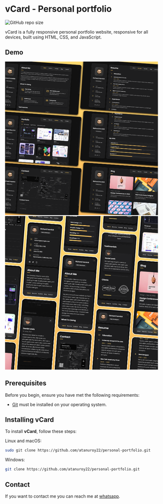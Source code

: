 # vCard - Personal portfolio

![GitHub repo size](https://img.shields.io/github/repo-size/atanuroy22/personal-portfolio)

vCard is a fully responsive personal portfolio website, responsive for all devices, built using HTML, CSS, and JavaScript.

## Demo

![vCard Desktop Demo](./website-demo-image/desktop.png "Desktop Demo")
![vCard Mobile Demo](./website-demo-image/mobile.png "Mobile Demo")

## Prerequisites

Before you begin, ensure you have met the following requirements:

- [Git](https://git-scm.com/downloads "Download Git") must be installed on your operating system.

## Installing vCard

To install **vCard**, follow these steps:

Linux and macOS:

```bash
sudo git clone https://github.com/atanuroy22/personal-portfolio.git
```

Windows:

```bash
git clone https://github.com/atanuroy22/personal-portfolio.git
```

## Contact

If you want to contact me you can reach me at [whatsapp](https://www.wa/+919564866051).
